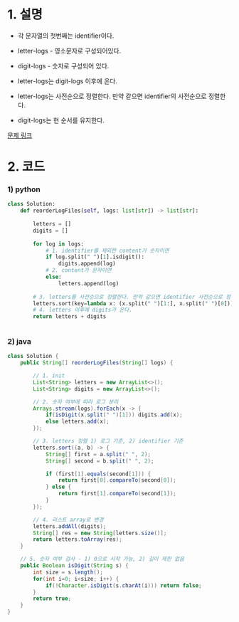 # 1. 설명
- 각 문자열의 첫번째는 identifier이다.

- letter-logs - 영소문자로 구성되어있다.
- digit-logs - 숫자로 구성되어 있다.

- letter-logs는 digit-logs 이후에 온다.
- letter-logs는 사전순으로 정렬한다. 만약 같으면 identifier의 사전순으로 정렬한다.
- digit-logs는 현 순서를 유지한다.


[문제 링크](https://leetcode.com/problems/reorder-data-in-log-files/)


# 2. 코드
### 1) python
```python
class Solution:
    def reorderLogFiles(self, logs: list[str]) -> list[str]:
        
        letters = []
        digits = []
        
        for log in logs:
            # 1. identifier를 제외한 content가 숫자이면
            if log.split(" ")[1].isdigit():
                digits.append(log)
            # 2. content가 문자이면
            else:
                letters.append(log)
                
        # 3. letters를 사전순으로 정렬한다. 만약 같으면 identifier 사전순으로 정렬한다.      
        letters.sort(key=lambda x: (x.split(" ")[1:], x.split(" ")[0]))                
        # 4. letters 이후에 digits가 온다.
        return letters + digits
        
```

### 2) java
```java
class Solution {
    public String[] reorderLogFiles(String[] logs) {

        // 1. init
        List<String> letters = new ArrayList<>();
        List<String> digits = new ArrayList<>();

        // 2. 숫자 여부에 따라 로그 분리
        Arrays.stream(logs).forEach(x -> {
            if(isDigit(x.split(" ")[1])) digits.add(x);
            else letters.add(x);
        });

        // 3. letters 정렬 1) 로그 기준, 2) identifier 기준
        letters.sort((a, b) -> {
            String[] first = a.split(" ", 2);
            String[] second = b.split(" ", 2);

            if (first[1].equals(second[1])) {
                return first[0].compareTo(second[0]);
            } else {
                return first[1].compareTo(second[1]);
            }
        });

        // 4. 리스트 array로 변경
        letters.addAll(digits);
        String[] res = new String[letters.size()];
        return letters.toArray(res);
    }

    // 5. 숫자 여부 검사 - 1) 0으로 시작 가능, 2) 길이 제한 없음
    public Boolean isDigit(String s) {
        int size = s.length();
        for(int i=0; i<size; i++) {
            if(!Character.isDigit(s.charAt(i))) return false;
        }
        return true;
    }
}
```